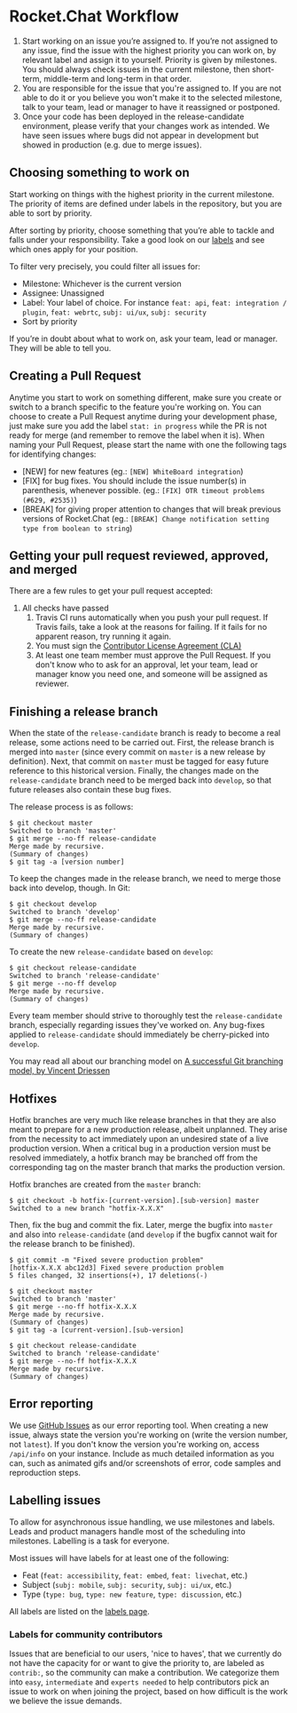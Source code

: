 # Rocket.Chat Workflow

1. Start working on an issue you’re assigned to. If you’re not assigned to any issue, find the issue with the highest priority you can work on, by relevant label and assign it to yourself. Priority is given by milestones. You should always check issues in the current milestone, then short-term, middle-term and long-term in that order.
2. You are responsible for the issue that you're assigned to. If you are not able to do it or you believe you won't make it to the selected milestone, talk to your team, lead or manager to have it reassigned or postponed.
3. Once your code has been deployed in the release-candidate environment, please verify that your changes work as intended. We have seen issues where bugs did not appear in development but showed in production (e.g. due to merge issues).

## Choosing something to work on

Start working on things with the highest priority in the current milestone. The priority of items are defined under labels in the repository, but you are able to sort by priority.

After sorting by priority, choose something that you’re able to tackle and falls under your responsibility. Take a good look on our [labels][labels] and see which ones apply for your position.

[labels]: https://github.com/RocketChat/Rocket.Chat/labels

To filter very precisely, you could filter all issues for:

- Milestone: Whichever is the current version
- Assignee: Unassigned
- Label: Your label of choice. For instance `feat: api`, `feat: integration / plugin`, `feat: webrtc`, `subj: ui/ux`, `subj: security`
- Sort by priority

If you’re in doubt about what to work on, ask your team, lead or manager. They will be able to tell you.

## Creating a Pull Request

Anytime you start to work on something different, make sure you create or switch to a branch specific to the feature you're working on. You can choose to create a Pull Request anytime during your development phase, just make sure you add the label `stat: in progress` while the PR is not ready for merge (and remember to remove the label when it is). When naming your Pull Request, please start the name with one the following tags for identifying changes:

- [NEW] for new features (eg.: `[NEW] WhiteBoard integration`)
- [FIX] for bug fixes. You should include the issue number(s) in parenthesis, whenever possible. (eg.: `[FIX] OTR timeout problems (#629, #2535)`)
- [BREAK] for giving proper attention to changes that will break previous versions of Rocket.Chat (eg.: `[BREAK] Change notification setting type from boolean to string`)

[history]: <https://github.com/RocketChat/Rocket.Chat/blob/develop/HISTORY.md>

## Getting your pull request reviewed, approved, and merged

There are a few rules to get your pull request accepted:

1. All checks have passed
    1. Travis CI runs automatically when you push your pull request. If Travis fails, take a look at the reasons for failing. If it fails for no apparent reason, try running it again.
    2. You must sign the [Contributor License Agreement (CLA)][cla]
    3. At least one team member must approve the Pull Request. If you don't know who to ask for an approval, let your team, lead or manager know you need one, and someone will be assigned as reviewer.

[cla]: <https://cla-assistant.io/RocketChat/Rocket.Chat>

## Finishing a release branch

When the state of the `release-candidate` branch is ready to become a real release, some actions need to be carried out. First, the release branch is merged into `master` (since every commit on `master` is a new release by definition). Next, that commit on `master` must be tagged for easy future reference to this historical version. Finally, the changes made on the `release-candidate` branch need to be merged back into `develop`, so that future releases also contain these bug fixes.

The release process is as follows:

```
$ git checkout master
Switched to branch 'master'
$ git merge --no-ff release-candidate
Merge made by recursive.
(Summary of changes)
$ git tag -a [version number]
```

To keep the changes made in the release branch, we need to merge those back into develop, though. In Git:

```
$ git checkout develop
Switched to branch 'develop'
$ git merge --no-ff release-candidate
Merge made by recursive.
(Summary of changes)
```

To create the new `release-candidate` based on `develop`:

```
$ git checkout release-candidate
Switched to branch 'release-candidate'
$ git merge --no-ff develop
Merge made by recursive.
(Summary of changes)
```

Every team member should strive to thoroughly test the `release-candidate` branch, especially regarding issues they've worked on. Any bug-fixes applied to `release-candidate` should immediately be cherry-picked into `develop`.

You may read all about our branching model on [A successful Git branching model, by Vincent Driessen](http://nvie.com/posts/a-successful-git-branching-model/)

## Hotfixes

Hotfix branches are very much like release branches in that they are also meant to prepare for a new production release, albeit unplanned. They arise from the necessity to act immediately upon an undesired state of a live production version. When a critical bug in a production version must be resolved immediately, a hotfix branch may be branched off from the corresponding tag on the master branch that marks the production version.

Hotfix branches are created from the `master` branch:

```
$ git checkout -b hotfix-[current-version].[sub-version] master
Switched to a new branch "hotfix-X.X.X"
```

Then, fix the bug and commit the fix. Later, merge the bugfix into `master` and also into `release-candidate` (and `develop` if the bugfix cannot wait for the release branch to be finished).

```
$ git commit -m "Fixed severe production problem"
[hotfix-X.X.X abc12d3] Fixed severe production problem
5 files changed, 32 insertions(+), 17 deletions(-)

$ git checkout master
Switched to branch 'master'
$ git merge --no-ff hotfix-X.X.X
Merge made by recursive.
(Summary of changes)
$ git tag -a [current-version].[sub-version]

$ git checkout release-candidate
Switched to branch 'release-candidate'
$ git merge --no-ff hotfix-X.X.X
Merge made by recursive.
(Summary of changes)
```

## Error reporting

We use [GitHub Issues][issues] as our error reporting tool. When creating a new issue, always state the version you're working on (write the version number, not `latest`). If you don't know the version you're working on, access `/api/info` on your instance. Include as much detailed information as you can, such as animated gifs and/or screenshots of error, code samples and reproduction steps.

[issues]: https://github.com/RocketChat/Rocket.Chat/issues

## Labelling issues

To allow for asynchronous issue handling, we use milestones and labels.
Leads and product managers handle most of the scheduling into milestones. Labelling is a task for everyone.

Most issues will have labels for at least one of the following:

- Feat (`feat: accessibility`, `feat: embed`, `feat: livechat`, etc.)
- Subject (`subj: mobile`, `subj: security`, `subj: ui/ux`, etc.)
- Type (`type: bug`, `type: new feature`, `type: discussion`, etc.)

All labels are listed on the [labels page][labels].

### Labels for community contributors

Issues that are beneficial to our users, 'nice to haves', that we currently do not have the capacity for or want to give the priority to, are labeled as `contrib:`, so the community can make a contribution. We categorize them into `easy`, `intermediate` and `experts needed` to help contributors pick an issue to work on when joining the project, based on how difficult is the work we believe the issue demands.
